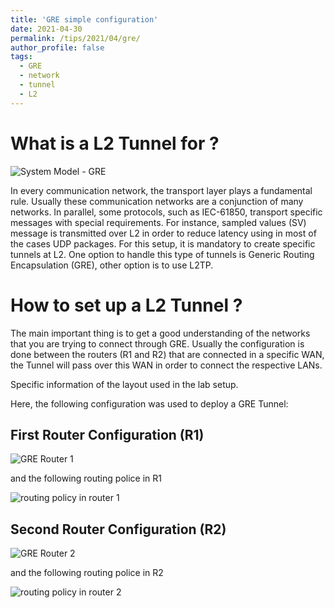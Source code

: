 ```yaml
---
title: 'GRE simple configuration'
date: 2021-04-30
permalink: /tips/2021/04/gre/
author_profile: false
tags:
  - GRE
  - network
  - tunnel
  - L2
---
```


What is a L2 Tunnel for ?
======

![System Model - GRE](http://aikonbrasil.github.io/web/images/GRE_Tunnel.png)

In every communication network, the transport layer plays a fundamental rule. Usually these communication networks are a conjunction of many networks. In parallel, some protocols, such as IEC-61850, transport specific messages with special requirements. For instance, sampled values (SV) message is transmitted over L2 in order to reduce latency using in most of the cases UDP packages. For this setup, it is mandatory to create specific tunnels at L2. One option to handle this type of tunnels is Generic Routing Encapsulation (GRE), other option is to use L2TP.


How to set up a L2 Tunnel ?
======

The main important thing is to get a good understanding of the networks that you are trying to connect through GRE. Usually the configuration is done between the routers (R1 and R2) that are connected in a specific WAN, the Tunnel will pass over this WAN in order to connect the respective LANs.



Specific information of the layout used in the lab setup.

Here, the following configuration was used to deploy a GRE Tunnel:

First Router Configuration (R1)
------
![GRE Router 1](http://aikonbrasil.github.io/web/images/gre_1.png)

and the following routing police in R1

![routing policy in router 1](http://aikonbrasil.github.io/web/images/ssh_gre_1.PNG)

Second Router Configuration (R2)
------
![GRE Router 2](http://aikonbrasil.github.io/web/images/gre_2.PNG)

and the following routing police in R2

![routing policy in router 2](http://aikonbrasil.github.io/web/images/ssh_gre_2.PNG)

